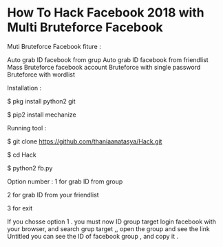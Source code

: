 # How To Hack Facebook 2018 with Multi Bruteforce Facebook

Muti Bruteforce Facebook fiture :

Auto grab ID facebook from grup
Auto grab ID facebook from friendlist
Mass Bruteforce facebook account
Bruteforce with single password
Bruteforce with wordlist

Installation :

$ pkg install python2 git

$ pip2 install mechanize

Running tool :

$ git clone https://github.com/thaniaanatasya/Hack.git

$ cd Hack

$ python2 fb.py


Option number :
1 for grab ID from group

2 for grab ID from your friendlist

3 for exit

If you chosse option 1 . you must now ID group target
login facebook with your browser, and search grup target ,, open the group and see the link
Untitled
you can see the ID of facebook group , and copy it .
